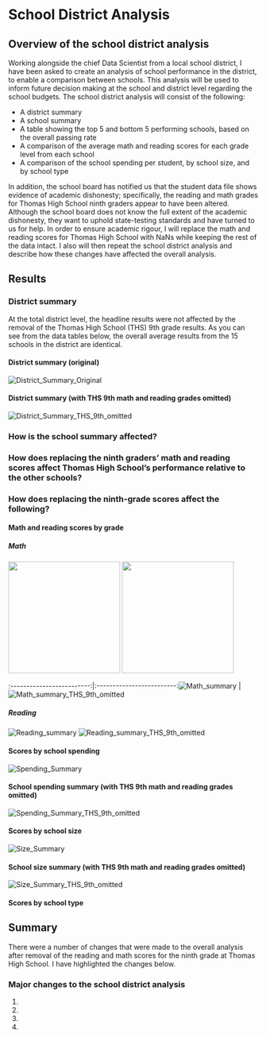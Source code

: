 # School District Analysis
## Overview of the school district analysis
Working alongside the chief Data Scientist from a local school district, I have been asked to create an analysis of school performance in the district, to enable a comparison between schools. This analysis will be used to inform future decision making at the school and district level regarding the school budgets. The school district analysis will consist of the following:

- A district summary
- A school summary
- A table showing the top 5 and bottom 5 performing schools, based on the overall passing rate
- A comparison of the average math and reading scores for each grade level from each school
- A comparison of the school spending per student, by school size, and by school type

In addition, the school board has notified us that the student data file shows evidence of academic dishonesty; specifically, the reading and math grades for Thomas High School ninth graders appear to have been altered. Although the school board does not know the full extent of the academic dishonesty, they want to uphold state-testing standards and have turned to us for help. In order to ensure academic rigour, I will replace the math and reading scores for Thomas High School with NaNs while keeping the rest of the data intact. I also will then repeat the school district analysis and describe how these changes have affected the overall analysis.
## Results
### District summary
At the total district level, the headline results were not affected by the removal of the Thomas High School (THS) 9th grade results. As you can see from the data tables below, the overall average results from the 15 schools in the district are identical.

#### District summary (original)
![District_Summary_Original](https://github.com/luke-c-newell/School_District_Analysis/blob/main/Resources/District_Summary_Original.png)
#### District summary (with THS 9th math and reading grades omitted)
![District_Summary_THS_9th_omitted](https://github.com/luke-c-newell/School_District_Analysis/blob/main/Resources/District_Summary_THS_9th_omitted.png)
### How is the school summary affected?
### How does replacing the ninth graders’ math and reading scores affect Thomas High School’s performance relative to the other schools?
### How does replacing the ninth-grade scores affect the following?
#### Math and reading scores by grade
##### Math
<img src="https://github.com/luke-c-newell/School_District_Analysis/blob/main/Resources/Math_summary.png" width="225"/> <img src="https://github.com/luke-c-newell/School_District_Analysis/blob/main/Resources/Math_summary_THS_9th_omitted.png" width="225"/> 

:-------------------------:|:-------------------------:![Math_summary](https://github.com/luke-c-newell/School_District_Analysis/blob/main/Resources/Math_summary.png) | ![Math_summary_THS_9th_omitted](https://github.com/luke-c-newell/School_District_Analysis/blob/main/Resources/Math_summary_THS_9th_omitted.png)
##### Reading
![Reading_summary](https://github.com/luke-c-newell/School_District_Analysis/blob/main/Resources/Reading_summary.png) ![Reading_summary_THS_9th_omitted](https://github.com/luke-c-newell/School_District_Analysis/blob/main/Resources/Reading_summary_THS_9th_omitted.png)
#### Scores by school spending
![Spending_Summary](https://github.com/luke-c-newell/School_District_Analysis/blob/main/Resources/Spending_summary.png)
#### School spending summary (with THS 9th math and reading grades omitted)
![Spending_Summary_THS_9th_omitted](https://github.com/luke-c-newell/School_District_Analysis/blob/main/Resources/Spending_summary_THS_9th_omitted.png)
#### Scores by school size
![Size_Summary](https://github.com/luke-c-newell/School_District_Analysis/blob/main/Resources/Size_summary.png)
#### School size summary (with THS 9th math and reading grades omitted)
![Size_Summary_THS_9th_omitted](https://github.com/luke-c-newell/School_District_Analysis/blob/main/Resources/Size_summary_THS_9th_omitted.png)
#### Scores by school type
## Summary
There were a number of changes that were made to the overall analysis after removal of the reading and math scores for the ninth grade at Thomas High School. I have highlighted the changes below.
### Major changes to the school district analysis
1. 
2. 
3. 
4. 
